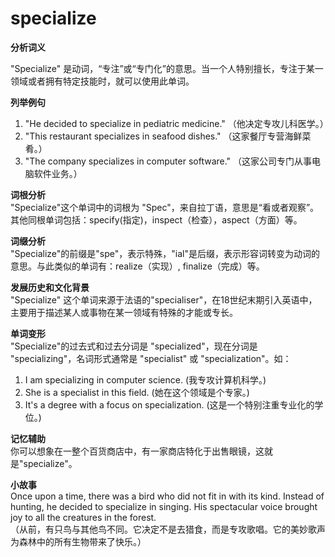 # specialize

**分析词义**

  

"Specialize" 是动词，“专注”或“专门化”的意思。当一个人特别擅长，专注于某一领域或者拥有特定技能时，就可以使用此单词。

  

**列举例句**

  

1.  "He decided to specialize in pediatric medicine." （他决定专攻儿科医学。）
2.  "This restaurant specializes in seafood dishes." （这家餐厅专营海鲜菜肴。）
3.  "The company specializes in computer software." （这家公司专门从事电脑软件业务。）

  

**词根分析**  
"Specialize"这个单词中的词根为 "Spec"，来自拉丁语，意思是“看或者观察”。 其他同根单词包括：specify(指定)，inspect（检查），aspect（方面）等。

  

**词缀分析**  
"Specialize"的前缀是"spe"，表示特殊，"ial"是后缀，表示形容词转变为动词的意思。与此类似的单词有：realize（实现）, finalize（完成）等。

  

**发展历史和文化背景**  
"Specialize" 这个单词来源于法语的"specialiser"，在18世纪末期引入英语中，主要用于描述某人或事物在某一领域有特殊的才能或专长。

  

**单词变形**  
"Specialize"的过去式和过去分词是 "specialized"，现在分词是 "specializing"，名词形式通常是 "specialist" 或 "specialization"。如：

  

1.  I am specializing in computer science. (我专攻计算机科学。)
2.  She is a specialist in this field. (她在这个领域是个专家。)
3.  It's a degree with a focus on specialization. (这是一个特别注重专业化的学位。)

  

**记忆辅助**  
你可以想象在一整个百货商店中，有一家商店特化于出售眼镜，这就是"specialize"。

  

**小故事**  
Once upon a time, there was a bird who did not fit in with its kind. Instead of hunting, he decided to specialize in singing. His spectacular voice brought joy to all the creatures in the forest.  
（从前，有只鸟与其他鸟不同。它决定不是去猎食，而是专攻歌唱。它的美妙歌声为森林中的所有生物带来了快乐。）
